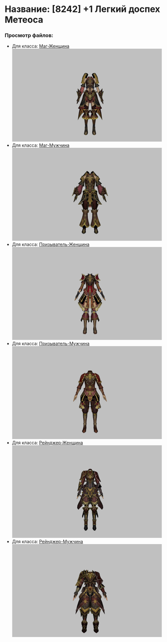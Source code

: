 # Название: [8242] +1 Легкий доспех Метеоса

### Просмотр файлов:
- Для класса: [Маг-Женщина](Маг-Женщина)
![p050030.png](Маг-Женщина/p050030.png)
- Для класса: [Маг-Мужчина](Маг-Мужчина)
![p040030.png](Маг-Мужчина/p040030.png)
- Для класса: [Призыватель-Женщина](Призыватель-Женщина)
![p090030.png](Призыватель-Женщина/p090030.png)
- Для класса: [Призыватель-Мужчина](Призыватель-Мужчина)
![p080030.png](Призыватель-Мужчина/p080030.png)
- Для класса: [Рейнджер-Женщина](Рейнджер-Женщина)
![p030030.png](Рейнджер-Женщина/p030030.png)
- Для класса: [Рейнджер-Мужчина](Рейнджер-Мужчина)
![p020030.png](Рейнджер-Мужчина/p020030.png)
